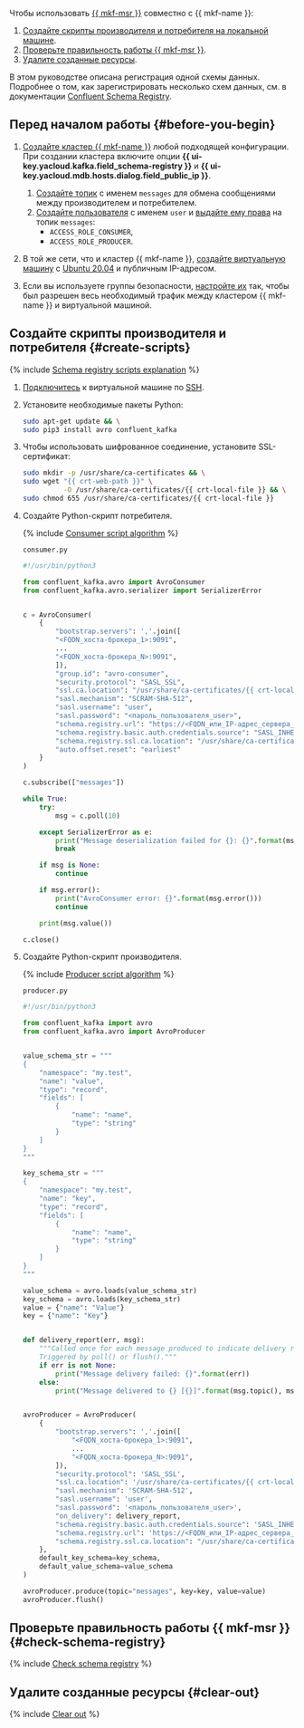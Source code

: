 Чтобы использовать [{{ mkf-msr }}](../../../managed-kafka/concepts/managed-schema-registry.md#msr) совместно с {{ mkf-name }}:

1. [Создайте скрипты производителя и потребителя на локальной машине](#create-scripts).
1. [Проверьте правильность работы {{ mkf-msr }}](#check-schema-registry).
1. [Удалите созданные ресурсы](#clear-out).

В этом руководстве описана регистрация одной схемы данных. Подробнее о том, как зарегистрировать несколько схем данных, см. в документации [Confluent Schema Registry](https://docs.confluent.io/platform/current/control-center/topics/schema.html).

## Перед началом работы {#before-you-begin}

1. [Создайте кластер {{ mkf-name }}](../../../managed-kafka/operations/cluster-create.md) любой подходящей конфигурации. При создании кластера включите опции **{{ ui-key.yacloud.kafka.field_schema-registry }}** и **{{ ui-key.yacloud.mdb.hosts.dialog.field_public_ip }}**.

    1. [Создайте топик](../../../managed-kafka/operations/cluster-topics.md#create-topic) с именем `messages` для обмена сообщениями между производителем и потребителем.
    1. [Создайте пользователя](../../../managed-kafka/operations/cluster-accounts.md#create-account) с именем `user` и [выдайте ему права](../../../managed-kafka/operations/cluster-accounts.md#grant-permission) на топик `messages`:
        * `ACCESS_ROLE_CONSUMER`,
        * `ACCESS_ROLE_PRODUCER`.

1. В той же сети, что и кластер {{ mkf-name }}, [создайте виртуальную машину](../../../compute/operations/vm-create/create-linux-vm.md) с [Ubuntu 20.04](/marketplace/products/yc/ubuntu-20-04-lts) и публичным IP-адресом.


1. Если вы используете группы безопасности, [настройте их](../../../managed-kafka/operations/connect/index.md#configuring-security-groups) так, чтобы был разрешен весь необходимый трафик между кластером {{ mkf-name }} и виртуальной машиной.


## Создайте скрипты производителя и потребителя {#create-scripts}

{% include [Schema registry scripts explanation](./schema-registry-scripts-explanation.md) %}

1. [Подключитесь](../../../compute/operations/vm-connect/ssh.md) к виртуальной машине по [SSH](../../../glossary/ssh-keygen.md).

1. Установите необходимые пакеты Python:

    ```bash
    sudo apt-get update && \
    sudo pip3 install avro confluent_kafka
    ```

1. Чтобы использовать шифрованное соединение, установите SSL-сертификат:

    ```bash
    sudo mkdir -p /usr/share/ca-certificates && \
    sudo wget "{{ crt-web-path }}" \
              -O /usr/share/ca-certificates/{{ crt-local-file }} && \
    sudo chmod 655 /usr/share/ca-certificates/{{ crt-local-file }}
    ```

1. Создайте Python-скрипт потребителя.

    {% include [Consumer script algorithm](./consumer-script-algorithm.md) %}

    `consumer.py`

    ```python
    #!/usr/bin/python3

    from confluent_kafka.avro import AvroConsumer
    from confluent_kafka.avro.serializer import SerializerError


    c = AvroConsumer(
        {
            "bootstrap.servers": ','.join([
            "<FQDN_хоста-брокера_1>:9091",
            ...
            "<FQDN_хоста-брокера_N>:9091",
            ]),
            "group.id": "avro-consumer",
            "security.protocol": "SASL_SSL",
            "ssl.ca.location": "/usr/share/ca-certificates/{{ crt-local-file }}",
            "sasl.mechanism": "SCRAM-SHA-512",
            "sasl.username": "user",
            "sasl.password": "<пароль_пользователя_user>",
            "schema.registry.url": "https://<FQDN_или_IP-адрес_сервера_Managed_Schema_Registry>:443",
            "schema.registry.basic.auth.credentials.source": "SASL_INHERIT",
            "schema.registry.ssl.ca.location": "/usr/share/ca-certificates/{{ crt-local-file }}",
            "auto.offset.reset": "earliest"
        }
    )

    c.subscribe(["messages"])

    while True:
        try:
            msg = c.poll(10)

        except SerializerError as e:
            print("Message deserialization failed for {}: {}".format(msg, e))
            break

        if msg is None:
            continue

        if msg.error():
            print("AvroConsumer error: {}".format(msg.error()))
            continue

        print(msg.value())

    c.close()
    ```

1. Создайте Python-скрипт производителя.

    {% include [Producer script algorithm](./producer-script-algorithm.md) %}

    `producer.py`

    ```python
    #!/usr/bin/python3

    from confluent_kafka import avro
    from confluent_kafka.avro import AvroProducer


    value_schema_str = """
    {
        "namespace": "my.test",
        "name": "value",
        "type": "record",
        "fields": [
            {
                "name": "name",
                "type": "string"
            }
        ]
    }
    """

    key_schema_str = """
    {
        "namespace": "my.test",
        "name": "key",
        "type": "record",
        "fields": [
            {
                "name": "name",
                "type": "string"
            }
        ]
    }
    """

    value_schema = avro.loads(value_schema_str)
    key_schema = avro.loads(key_schema_str)
    value = {"name": "Value"}
    key = {"name": "Key"}


    def delivery_report(err, msg):
        """Called once for each message produced to indicate delivery result.
        Triggered by poll() or flush()."""
        if err is not None:
            print("Message delivery failed: {}".format(err))
        else:
            print("Message delivered to {} [{}]".format(msg.topic(), msg.partition()))


    avroProducer = AvroProducer(
        {
            "bootstrap.servers": ','.join([
                "<FQDN_хоста-брокера_1>:9091",
                ...
                "<FQDN_хоста-брокера_N>:9091",
            ]),
            "security.protocol": 'SASL_SSL',
            "ssl.ca.location": '/usr/share/ca-certificates/{{ crt-local-file }}',
            "sasl.mechanism": 'SCRAM-SHA-512',
            "sasl.username": 'user',
            "sasl.password": '<пароль_пользователя_user>',
            "on_delivery": delivery_report,
            "schema.registry.basic.auth.credentials.source": 'SASL_INHERIT',
            "schema.registry.url": 'https://<FQDN_или_IP-адрес_сервера_Managed_Schema_Registry>:443',
            "schema.registry.ssl.ca.location": "/usr/share/ca-certificates/{{ crt-local-file }}"
        },
        default_key_schema=key_schema,
        default_value_schema=value_schema
    )

    avroProducer.produce(topic="messages", key=key, value=value)
    avroProducer.flush()
    ```

## Проверьте правильность работы {{ mkf-msr }} {#check-schema-registry}

{% include [Check schema registry](./check-schema-registry.md) %}

## Удалите созданные ресурсы {#clear-out}

{% include [Clear out](./clear-out.md) %}
